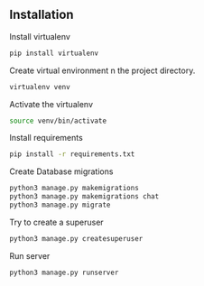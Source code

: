 ## Installation

Install virtualenv

```bash
pip install virtualenv
```

Create virtual environment n the project directory.

```bash
virtualenv venv
```

Activate the virtualenv

```bash
source venv/bin/activate
```

Install requirements

```bash
pip install -r requirements.txt
```

Create Database migrations

```bash
python3 manage.py makemigrations
python3 manage.py makemigrations chat
python3 manage.py migrate
```

Try to create a superuser

```bash
python3 manage.py createsuperuser
```

Run server

```bash
python3 manage.py runserver
```
